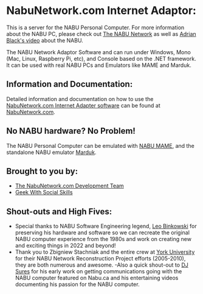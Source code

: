 # NabuNetwork.com Internet Adaptor:

This is a server for the NABU Personal Computer. For more information about the NABU PC, please check out [The NABU Network](https://www.nabunetwork.com)
as well as [Adrian Black's video](https://www.youtube.com/watch?v=HLYjZoShjy0) about the NABU.

The NABU Network Adaptor Software and can run under Windows, Mono (Mac, Linux, Raspberry Pi, etc), and Console based on the .NET framework. It can be used with real NABU PCs and Emulators like MAME and Marduk.

## Information and Documentation:

Detailed information and documentation on how to use the [NabuNetwork.com Internet Adapter software](https://www.nabunetwork.com/resources/nabu-network-internet-adapter-software/) can be found at [NabuNetwork.com](https://www.nabunetwork.com/resources/nabu-network-internet-adapter-software/).

## No NABU hardware? No Problem!

The NABU Personal Computer can be emulated with [NABU MAME](https://gtamp.com/nabu/), and the standalone NABU emulator [Marduk](https://github.com/buricco/marduk).

## Brought to you by:

- [The NabuNetwork.com Development Team](https://nabunetwork.com/about-us/)
- [Geek With Social Skills](https://www.youtube.com/geekwithsocialskills)

## Shout-outs and High Fives:

- Special thanks to NABU Software Engineering legend, [Leo Binkowski](https://www.youtube.com/@leo.binkowski) for preserving his hardware and software so we can recreate the original NABU computer experience from the 1980s and work on creating new and exciting things in 2022 and beyond!
- Thank you to Zbigniew Stachniak and the entire crew at [York University](https://museum.eecs.yorku.ca/nabu) for their NABU Network Reconstruction Project efforts (2005-2010), they are both numerous and awesome.
-Also a quick shout-out to [DJ Sures](https://youtube.com/DJ_Sures) for his early work on getting communications going with the NABU computer featured on Nabu.ca and his entertaining videos documenting his passion for the NABU computer.
